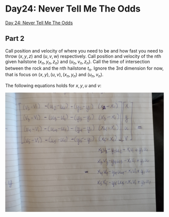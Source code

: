 # Day24: Never Tell Me The Odds

[Day 24: Never Tell Me The Odds](https://adventofcode.com/2023/day/24)

## Part 2

Call position and velocity of where you need to be and how fast you need to throw $(x, y, z)$ and $(u, v, w)$ respectively.
Call position and velocity of the nth given hailstone $(x_n, y_n, z_n)$ and $(u_n, v_n, z_n)$. Call the time of intersection
between the rock and the nth hailstone $t_n$. Ignore the 3rd dimension for now, that is focus on $(x, y), (u, v), (x_n, y_n)$ and $(u_n, v_n)$.

The following equations holds for $x, y, u$ and $v$:

![Matrix equation](matrix.jpg)
